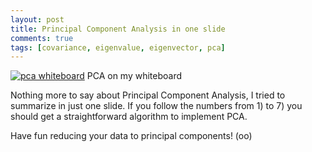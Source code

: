 ```yaml
---
layout: post
title: Principal Component Analysis in one slide
comments: true
tags: [covariance, eigenvalue, eigenvector, pca]
---
```


[![pca whiteboard](https://s3-eu-west-1.amazonaws.com/wopcontent/uploads/2012/11/pca.jpg)](https://s3-eu-west-1.amazonaws.com/wopcontent/uploads/2012/11/pca.jpg) PCA on my whiteboard 

Nothing more to say about Principal Component Analysis, I tried to summarize in just one
slide. 
If you follow the numbers from 1) to 7) you should get a straightforward algorithm to implement PCA. 

Have fun reducing your data to principal components! (oo)

